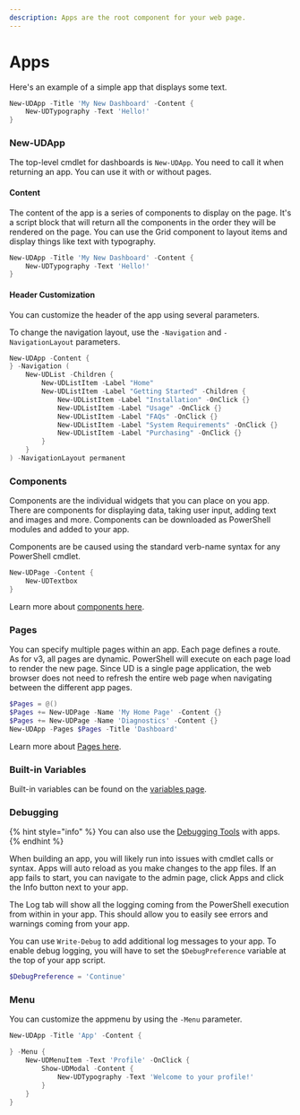 ```yaml
---
description: Apps are the root component for your web page.
---
```


# Apps

Here's an example of a simple app that displays some text.

```powershell
New-UDApp -Title 'My New Dashboard' -Content {
    New-UDTypography -Text 'Hello!'
}
```

### New-UDApp

The top-level cmdlet for dashboards is `New-UDApp`. You need to call it when returning an app. You can use it with or without pages.

#### Content

The content of the app is a series of components to display on the page. It's a script block that will return all the components in the order they will be rendered on the page. You can use the Grid component to layout items and display things like text with typography.

```powershell
New-UDApp -Title 'My New Dashboard' -Content {
    New-UDTypography -Text 'Hello!'
}
```

#### Header Customization

You can customize the header of the app using several parameters.

To change the navigation layout, use the `-Navigation` and `-NavigationLayout` parameters.

```powershell
New-UDApp -Content {
} -Navigation (
    New-UDList -Children {
        New-UDListItem -Label "Home"
        New-UDListItem -Label "Getting Started" -Children {
            New-UDListItem -Label "Installation" -OnClick {}
            New-UDListItem -Label "Usage" -OnClick {}
            New-UDListItem -Label "FAQs" -OnClick {}
            New-UDListItem -Label "System Requirements" -OnClick {}
            New-UDListItem -Label "Purchasing" -OnClick {}
        }
    }
) -NavigationLayout permanent
```

### Components

Components are the individual widgets that you can place on you app. There are components for displaying data, taking user input, adding text and images and more. Components can be downloaded as PowerShell modules and added to your app.

Components are be caused using the standard verb-name syntax for any PowerShell cmdlet.

```powershell
New-UDPage -Content {
    New-UDTextbox
}
```

Learn more about [components here](building-dashboards.md#components).

### Pages

You can specify multiple pages within an app. Each page defines a route. As for v3, all pages are dynamic. PowerShell will execute on each page load to render the new page. Since UD is a single page application, the web browser does not need to refresh the entire web page when navigating between the different app pages.

```powershell
$Pages = @()
$Pages += New-UDPage -Name 'My Home Page' -Content {}
$Pages += New-UDPage -Name 'Diagnostics' -Content {}
New-UDApp -Pages $Pages -Title 'Dashboard'
```

Learn more about [Pages here](building-dashboards.md#pages).

### Built-in Variables

Built-in variables can be found on the [variables page](../platform/variables.md#dashboards).

### Debugging

{% hint style="info" %}
You can also use the [Debugging Tools](../development/debugging-scripts.md#integrated-debugger) with apps.
{% endhint %}

When building an app, you will likely run into issues with cmdlet calls or syntax. Apps will auto reload as you make changes to the app files. If an app fails to start, you can navigate to the admin page, click Apps and click the Info button next to your app.

The Log tab will show all the logging coming from the PowerShell execution from within in your app. This should allow you to easily see errors and warnings coming from your app.

You can use `Write-Debug` to add additional log messages to your app. To enable debug logging, you will have to set the `$DebugPreference` variable at the top of your app script.

```powershell
$DebugPreference = 'Continue'
```

### Menu

You can customize the appmenu by using the `-Menu` parameter.

```powershell
New-UDApp -Title 'App' -Content {

} -Menu {
    New-UDMenuItem -Text 'Profile' -OnClick {
        Show-UDModal -Content {
            New-UDTypography -Text 'Welcome to your profile!'
        }
    }
}
```
